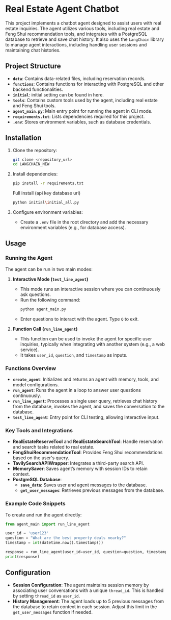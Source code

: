 
# Real Estate Agent Chatbot

This project implements a chatbot agent designed to assist users with real estate inquiries. The agent utilizes various tools, including real estate and Feng Shui recommendation tools, and integrates with a PostgreSQL database to retrieve and save chat history. It also uses the `LangChain` library to manage agent interactions, including handling user sessions and maintaining chat histories.

## Project Structure

- **`data`**: Contains data-related files, including reservation records.
- **`functions`**: Contains functions for interacting with PostgreSQL and other backend functionalities.
- **`initial`**: initial setting can be found in here.
- **`tools`**: Contains custom tools used by the agent, including real estate and Feng Shui tools.
- **`agent_main.py`**: Main entry point for running the agent in CLI mode.
- **`requirements.txt`**: Lists dependencies required for this project.
- **`.env`**: Stores environment variables, such as database credentials.

## Installation

1. Clone the repository:
   ```bash
   git clone <repository_url>
   cd LANGCHAIN_NEW
   ```

2. Install dependencies:
   ```bash
   pip install -r requirements.txt
   ```
   Full install (api key database url)
   ```bash
   python initial\initial_all.py
   ```

3. Configure environment variables:
   - Create a `.env` file in the root directory and add the necessary environment variables (e.g., for database access).

## Usage

### Running the Agent

The agent can be run in two main modes:

1. **Interactive Mode (`test_line_agent`)**
   - This mode runs an interactive session where you can continuously ask questions.
   - Run the following command:
     ```bash
     python agent_main.py
     ```
   - Enter questions to interact with the agent. Type `Q` to exit.

2. **Function Call (`run_line_agent`)**
   - This function can be used to invoke the agent for specific user inquiries, typically when integrating with another system (e.g., a web service).
   - It takes `user_id`, `question`, and `timestamp` as inputs.

### Functions Overview

- **`create_agent`**: Initializes and returns an agent with memory, tools, and model configurations.
- **`run_agent`**: Runs the agent in a loop to answer user questions continuously.
- **`run_line_agent`**: Processes a single user query, retrieves chat history from the database, invokes the agent, and saves the conversation to the database.
- **`test_line_agent`**: Entry point for CLI testing, allowing interactive input.

### Key Tools and Integrations

- **RealEstateReserveTool** and **RealEstateSearchTool**: Handle reservation and search tasks related to real estate.
- **FengShuiRecommendationTool**: Provides Feng Shui recommendations based on the user's query.
- **TavilySearchAPIWrapper**: Integrates a third-party search API.
- **MemorySaver**: Saves agent’s memory with session IDs to retain context.
- **PostgreSQL Database**:
  - **`save_data`**: Saves user and agent messages to the database.
  - **`get_user_messages`**: Retrieves previous messages from the database.

### Example Code Snippets

To create and run the agent directly:
```python
from agent_main import run_line_agent

user_id = 'user123'
question = "What are the best property deals nearby?"
timestamp = int(datetime.now().timestamp())

response = run_line_agent(user_id=user_id, question=question, timestamp=timestamp)
print(response)
```

## Configuration

- **Session Configuration**: The agent maintains session memory by associating user conversations with a unique `thread_id`. This is handled by setting `thread_id` as `user_id`.
- **History Management**: The agent loads up to 5 previous messages from the database to retain context in each session. Adjust this limit in the `get_user_messages` function if needed.

